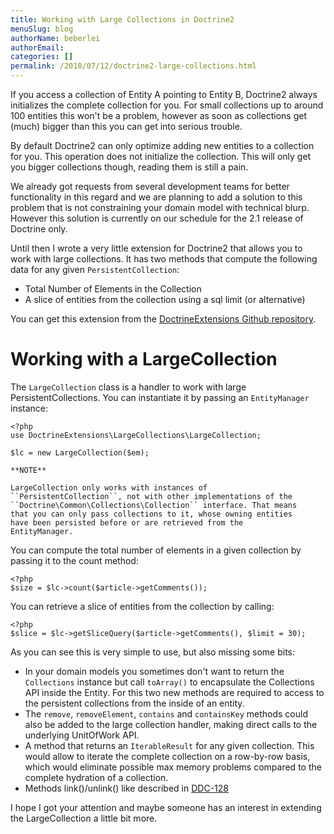 ```yaml
---
title: Working with Large Collections in Doctrine2
menuSlug: blog
authorName: beberlei 
authorEmail: 
categories: []
permalink: /2010/07/12/doctrine2-large-collections.html
---
```

If you access a collection of Entity A pointing to Entity B, Doctrine2
always initializes the complete collection for you. For small
collections up to around 100 entities this won't be a problem, however
as soon as collections get (much) bigger than this you can get into
serious trouble.

By default Doctrine2 can only optimize adding new entities to a
collection for you. This operation does not initialize the collection.
This will only get you bigger collections though, reading them is still
a pain.

We already got requests from several development teams for better
functionality in this regard and we are planning to add a solution to
this problem that is not constraining your domain model with technical
blurp. However this solution is currently on our schedule for the 2.1
release of Doctrine only.

Until then I wrote a very little extension for Doctrine2 that allows you
to work with large collections. It has two methods that compute the
following data for any given `PersistentCollection`:

-   Total Number of Elements in the Collection
-   A slice of entities from the collection using a sql limit (or
    alternative)

You can get this extension from the [DoctrineExtensions Github
repository](http://github.com/beberlei/DoctrineExtensions).

Working with a LargeCollection
==============================

The `LargeCollection` class is a handler to work with large
PersistentCollections. You can instantiate it by passing an
`EntityManager` instance:

~~~~ {.sourceCode .php}
<?php
use DoctrineExtensions\LargeCollections\LargeCollection;

$lc = new LargeCollection($em);

**NOTE**

LargeCollection only works with instances of
``PersistentCollection``, not with other implementations of the
``Doctrine\Common\Collections\Collection`` interface. That means
that you can only pass collections to it, whose owning entities
have been persisted before or are retrieved from the
EntityManager.
~~~~

You can compute the total number of elements in a given collection by
passing it to the count method:

~~~~ {.sourceCode .php}
<?php
$size = $lc->count($article->getComments());
~~~~

You can retrieve a slice of entities from the collection by calling:

~~~~ {.sourceCode .php}
<?php
$slice = $lc->getSliceQuery($article->getComments(), $limit = 30);
~~~~

As you can see this is very simple to use, but also missing some bits:

-   In your domain models you sometimes don't want to return the
    `Collections` instance but call `toArray()` to encapsulate the
    Collections API inside the Entity. For this two new methods are
    required to access to the persistent collections from the inside of
    an entity.
-   The `remove`, `removeElement`, `contains` and `containsKey` methods
    could also be added to the large collection handler, making direct
    calls to the underlying UnitOfWork API.
-   A method that returns an `IterableResult` for any given collection.
    This would allow to iterate the complete collection on a row-by-row
    basis, which would eliminate possible max memory problems compared
    to the complete hydration of a collection.
-   Methods link()/unlink() like described in
    [DDC-128](http://www.doctrine-project.org/jira/browse/DDC-128)

I hope I got your attention and maybe someone has an interest in
extending the LargeCollection a little bit more.
